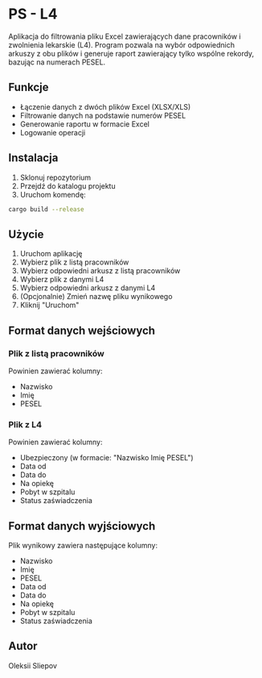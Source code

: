 # PS - L4

Aplikacja do filtrowania pliku Excel zawierających dane pracowników i zwolnienia lekarskie (L4). Program pozwala na wybór odpowiednich arkuszy z obu plików i generuje raport zawierający tylko wspólne rekordy, bazując na numerach PESEL.

## Funkcje

- Łączenie danych z dwóch plików Excel (XLSX/XLS)
- Filtrowanie danych na podstawie numerów PESEL
- Generowanie raportu w formacie Excel
- Logowanie operacji

## Instalacja

1. Sklonuj repozytorium
2. Przejdź do katalogu projektu
3. Uruchom komendę:
```bash
cargo build --release
```

## Użycie

1. Uruchom aplikację
2. Wybierz plik z listą pracowników
3. Wybierz odpowiedni arkusz z listą pracowników
4. Wybierz plik z danymi L4
5. Wybierz odpowiedni arkusz z danymi L4
6. (Opcjonalnie) Zmień nazwę pliku wynikowego
7. Kliknij "Uruchom"

## Format danych wejściowych

### Plik z listą pracowników
Powinien zawierać kolumny:
- Nazwisko
- Imię
- PESEL

### Plik z L4
Powinien zawierać kolumny:
- Ubezpieczony (w formacie: "Nazwisko Imię PESEL")
- Data od
- Data do
- Na opiekę
- Pobyt w szpitalu
- Status zaświadczenia

## Format danych wyjściowych

Plik wynikowy zawiera następujące kolumny:
- Nazwisko
- Imię
- PESEL
- Data od
- Data do
- Na opiekę
- Pobyt w szpitalu
- Status zaświadczenia

## Autor

Oleksii Sliepov 